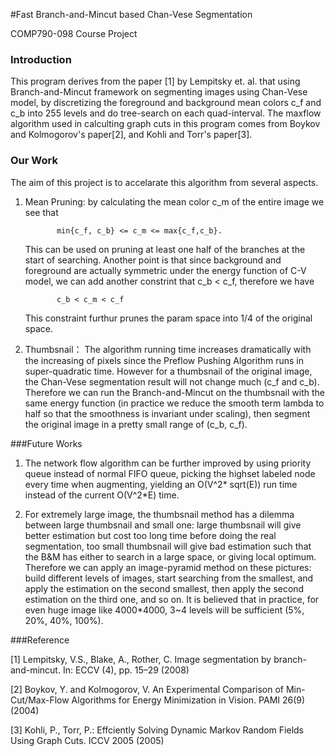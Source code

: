 #Fast Branch-and-Mincut based Chan-Vese Segmentation

COMP790-098 Course Project

### Introduction
This program derives from the paper [1] by Lempitsky et. al. that using Branch-and-Mincut 
framework on segmenting images using Chan-Vese model, by discretizing the foreground and
background mean colors c_f and c_b into 255 levels and do tree-search on each quad-interval.
The maxflow algorithm used in calculting graph cuts in this program comes from Boykov and 
Kolmogorov's paper[2], and Kohli and Torr's paper[3].

### Our Work

The aim of this project is to accelarate this algorithm from several aspects. 

1) Mean Pruning: by calculating the mean color c_m of the entire image we see that 

              min{c_f, c_b} <= c_m <= max{c_f,c_b}.
              
   This can be used on pruning at least one half of the branches at the start of searching.
Another point is that since background and foreground are actually symmetric under the 
energy function of C-V model, we can add another constrint that c_b < c_f, therefore we have

              c_b < c_m < c_f
              
   This constraint furthur prunes the param space into 1/4 of the original space.

2) Thumbsnail： The algorithm running time increases dramatically with the increasing of pixels since the
   Preflow Pushing Algorithm runs in super-quadratic time. However for a thumbsnail of the 
   original image, the Chan-Vese segmentation result will not change much (c_f and c_b). Therefore
   we can run the Branch-and-Mincut on the thumbsnail with the same energy function (in practice we 
   reduce the smooth term lambda to half so that the smoothness is invariant under scaling),
   then segment the original image in a pretty small range of (c_b, c_f).

###Future Works

1) The network flow algorithm can be further improved by using priority queue instead of normal
FIFO queue, picking the highset labeled node every time when augmenting, yielding an O(V^2* sqrt(E))
run time instead of the current O(V^2*E) time.

2) For extremely large image, the thumbsnail method has a dilemma between large thumbsnail and small
one: large thumbsnail will give better estimation but cost too long time before doing the real segmentation,
too small thumbsnail will give bad estimation such that the B&M has either to search in a large 
space, or giving local optimum. Therefore we can apply an image-pyramid method on these pictures:
build different levels of images, start searching from the smallest, and apply the estimation on the
second smallest, then apply the second estimation on the third one, and so on. It is believed that
in practice, for even huge image like 4000*4000, 3~4 levels will be sufficient (5%, 20%, 40%, 100%).
  
###Reference

[1] Lempitsky, V.S., Blake, A., Rother, C. Image segmentation by branch-and-mincut. In: 
    ECCV (4), pp. 15–29 (2008)
    
[2] Boykov, Y. and Kolmogorov, V. An Experimental Comparison of Min-Cut/Max-Flow 
    Algorithms for Energy Minimization in Vision. PAMI 26(9) (2004)
    
[3] Kohli, P., Torr, P.: Effciently Solving Dynamic Markov Random Fields Using Graph Cuts.
    ICCV 2005 (2005)
